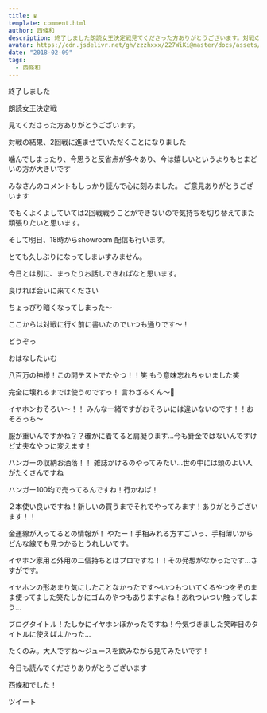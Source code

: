 ```yaml
---
title: ♛
template: comment.html
author: 西條和
description: 終了しました朗読女王決定戦見てくださった方ありがとうございます。対戦の結果、2回戦に進ませていただくことになりました噛んでしまったり、今思うと反省点が多々あり、今は...
avatar: https://cdn.jsdelivr.net/gh/zzzhxxx/227WiKi@master/docs/assets/photo/avatar/nagomi.jpg
date: "2018-02-09"
tags:
  - 西條和
---
```










終了しました






朗読女王決定戦






見てくださった方ありがとうございます。





対戦の結果、2回戦に進ませていただくことになりました






噛んでしまったり、今思うと反省点が多々あり、今は嬉しいというよりもとまどいの方が大きいです




みなさんのコメントもしっかり読んで心に刻みました。
ご意見ありがとうございます




でもくよくよしていては2回戦戦うことができないので気持ちを切り替えてまた頑張りたいと思います。













そして明日、18時からshowroom 配信も行います。



とても久しぶりになってしまいすみません。





今日とは別に、まったりお話しできればなと思います。





良ければ会いに来てください






ちょっぴり暗くなってしまった〜



ここからは対戦に行く前に書いたのでいつも通りです〜！




どうぞっ







おはなしたいむ




八百万の神様！この間テストでたやつ！！笑
もう意味忘れちゃいました笑



完全に壊れるまでは使うのですっ！
言わざるくん〜🙊



イヤホンおそろい〜！！
みんな一緒ですがおそろいには違いないのです！！おそろっち〜




服が重いんですかね？？確かに着てると肩凝ります…今も針金ではないんですけど丈夫なやつに変えます！




ハンガーの収納お洒落！！
雑誌かけるのやってみたい…世の中には頭のよい人がたくさんですね



ハンガー100均で売ってるんですね！行かねば！



２本使い良いですね！新しいの買うまでそれでやってみます！ありがとうございます！！




金運線が入ってるとの情報が！
やたー！手相みれる方すごいっ、手相薄いからどんな線でも見つかるとうれしいです。



イヤホン家用と外用の二個持ちとはプロですね！！その発想がなかったです…さすがです。


イヤホンの形あまり気にしたことなかったです〜いつもついてくるやつをそのまま使ってました笑たしかにゴムのやつもありますよね！あれついつい触ってしまう…




ブログタイトル！たしかにイヤホンぽかったですね！今気づきました笑昨日のタイトルに使えばよかった…


たくのみ。大人ですね〜ジュースを飲みながら見てみたいです！





今日も読んでくださりありがとうございます






西條和でした！


ツイート



